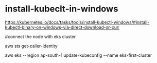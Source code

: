 # install-kubeclt-in-windows

https://kubernetes.io/docs/tasks/tools/install-kubectl-windows/#install-kubectl-binary-on-windows-via-direct-download-or-curl

#connect the node with eks cluster

aws sts get-caller-identity  

aws eks --region ap-south-1 update-kubeconfig --name eks-first-cluster
